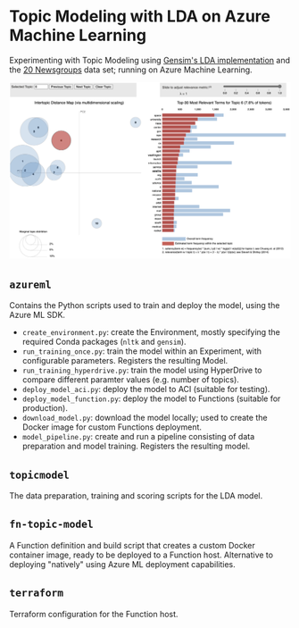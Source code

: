 # Topic Modeling with LDA on Azure Machine Learning

Experimenting with Topic Modeling using [Gensim's LDA implementation](https://radimrehurek.com/gensim//auto_examples/tutorials/run_lda.html) and the [20 Newsgroups](http://qwone.com/~jason/20Newsgroups/) data set; running on Azure Machine Learning.

![LDA-Viz](https://github.com/tomconte/learnml/raw/media/lda-viz.png)

## `azureml`

Contains the Python scripts used to train and deploy the model, using the Azure ML SDK.

- `create_environment.py`: create the Environment, mostly specifying the required Conda packages (`nltk` and `gensim`).
- `run_training_once.py`: train the model within an Experiment, with configurable parameters. Registers the resulting Model.
- `run_training_hyperdrive.py`: train the model using HyperDrive to compare different paramter values (e.g. number of topics).
- `deploy_model_aci.py`: deploy the model to ACI (suitable for testing).
- `deploy_model_function.py`: deploy the model to Functions (suitable for production).
- `download_model.py`: download the model locally; used to create the Docker image for custom Functions deployment.
- `model_pipeline.py`: create and run a pipeline consisting of data preparation and model training. Registers the resulting model.

## `topicmodel`

The data preparation, training and scoring scripts for the LDA model.

## `fn-topic-model`

A Function definition and build script that creates a custom Docker container image, ready to be deployed to a Function host. Alternative to deploying "natively" using Azure ML deployment capabilities.

## `terraform`

Terraform configuration for the Function host.
